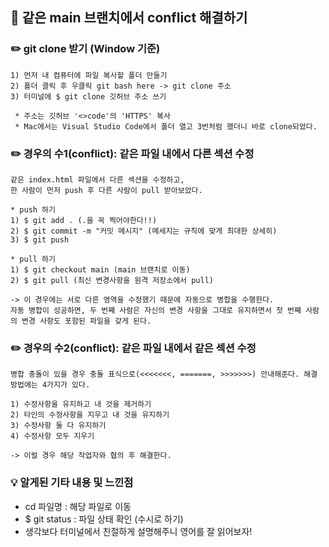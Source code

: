 ## 📖 같은 main 브랜치에서 conflict 해결하기 
### ✏️ git clone 받기 (Window 기준)
    1) 먼저 내 컴퓨터에 파일 복사할 폴더 만들기
    2) 폴더 클릭 후 우클릭 git bash here -> git clone 주소
    3) 터미널에 $ git clone 깃허브 주소 쓰기
    
     * 주소는 깃허브 '<>code'의 'HTTPS' 복사
     * Mac에서는 Visual Studio Code에서 폴더 열고 3번처럼 했더니 바로 clone되었다. 

 ### ✏️ 경우의 수1(conflict): 같은 파일 내에서 다른 섹션 수정

    같은 index.html 파일에서 다른 섹션을 수정하고,
    한 사람이 먼저 push 후 다른 사람이 pull 받아보았다.
    
    * push 하기
    1) $ git add . (.을 꼭 찍어야한다!!)
    2) $ git commit -m "커밋 메시지" (메세지는 규칙에 맞게 최대한 상세히)
    3) $ git push

    * pull 하기
    1) $ git checkout main (main 브랜치로 이동)
    2) $ git pull (최신 변경사항을 원격 저장소에서 pull)

    -> 이 경우에는 서로 다른 영역을 수정했기 때문에 자동으로 병합을 수행한다.
    자동 병합이 성공하면, 두 번째 사람은 자신의 변경 사항을 그대로 유지하면서 첫 번째 사람의 변경 사항도 포함된 파일을 갖게 된다.

 ### ✏️ 경우의 수2(conflict): 같은 파일 내에서 같은 섹션 수정
    
    병합 충돌이 있을 경우 충돌 표식으로(<<<<<<<, =======, >>>>>>>) 안내해준다. 해결 방법에는 4가지가 있다.

    1) 수정사항을 유지하고 내 것을 제거하기
    2) 타인의 수정사항을 지우고 내 것을 유지하기
    3) 수정사항 둘 다 유지하기
    4) 수정사항 모두 지우기

    -> 이럴 경우 해당 작업자와 협의 후 해결한다.

### 💡 알게된 기타 내용 및 느낀점
* cd 파일명 : 해당 파일로 이동
* $ git status : 파일 상태 확인 (수시로 하기)
* 생각보다 터미널에서 친절하게 설명해주니 영어를 잘 읽어보자! 